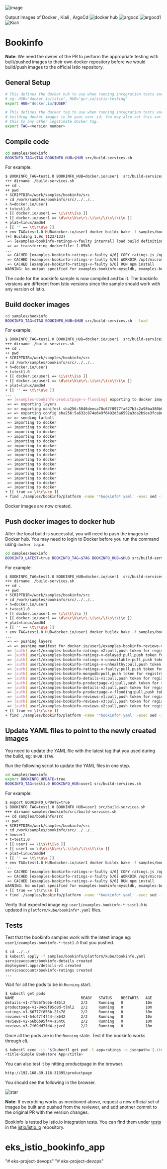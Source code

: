 ![image](https://github.com/user-attachments/assets/9a7ddcef-14ec-4634-9810-6d9d70fab27d)


Output Images of Docker , Kiali , ArgoCd 
![docker hub](https://github.com/user-attachments/assets/f8b60dca-01e6-49d1-b28d-d54bb5966849)
![argocd](https://github.com/user-attachments/assets/ea976772-f3c9-4d77-90c1-5a4915c17db1)
![argocd1](https://github.com/user-attachments/assets/39a9fa2b-34c3-4133-bce0-1c0244c5cc82)
![Kiali](https://github.com/user-attachments/assets/a22a13e9-062b-47c8-853a-7eaf49c0ee8e)

# Bookinfo 


**Note**: We need the owner of the PR to perform the appropriate testing with built/pushed images to their own docker repository before we would build/push images to the official Istio repository.

## General Setup

```bash
# This defines the docker hub to use when running integration tests and building docker images
# eg: HUB="docker.io/istio", HUB="gcr.io/istio-testing"
export HUB="docker.io/$USER"

# This defines the docker tag to use when running integration tests and
# building docker images to be your user id. You may also set this variable
# this to any other legitimate docker tag.
export TAG=<version number>
```

## Compile code

```bash
cd samples/bookinfo
BOOKINFO_TAG=$TAG BOOKINFO_HUB=$HUB src/build-services.sh
```

For example:

```bash
$ BOOKINFO_TAG=test1.0 BOOKINFO_HUB=docker.io/user1  src/build-services.sh
+++ dirname ./build-services.sh
++ cd .
++ pwd
+ SCRIPTDIR=/work/samples/bookinfo/src
+ cd /work/samples/bookinfo/src/../../..
+ h=docker.io/user1
+ t=test1.0
+ [[ docker.io/user1 == \i\s\t\i\o ]]
+ [[ docker.io/user1 == \d\o\c\k\e\r\.\i\o\/\i\s\t\i\o ]]
+ plat=linux/amd64
+ [[ '' == \t\r\u\e ]]
+ env TAG=test1.0 HUB=docker.io/user1 docker buildx bake -f samples/bookinfo/src/docker-bake.hcl --set '*.platform=linux/amd64'
[+] Building 1.9s (123/133)
 => [examples-bookinfo-ratings-v-faulty internal] load build definition from Dockerfile                                                                                                               0.0s
 => => transferring dockerfile: 1.05kB                                                                                                                                                                0.0s
...
 => CACHED [examples-bookinfo-ratings-v-faulty 4/6] COPY ratings.js /opt/microservices/                                                                                                               0.0s
 => CACHED [examples-bookinfo-ratings-v-faulty 5/6] WORKDIR /opt/microservices                                                                                                                        0.0s
 => CACHED [examples-bookinfo-ratings-v-faulty 6/6] RUN npm install                                                                                                                                   0.0s
WARNING: No output specified for examples-bookinfo-mysqldb, examples-bookinfo-ratings-v-faulty, examples-bookinfo-reviews-v2, examples-bookinfo-reviews-v3, examples-bookinfo-productpage-v-flooding, examples-bookinfo-ratings-v-unhealthy, examples-bookinfo-ratings-v-unavailable, examples-bookinfo-ratings-v1, examples-bookinfo-details-v2, examples-bookinfo-reviews-v1, examples-bookinfo-productpage-v1, examples-bookinfo-ratings-v-delayed, examples-bookinfo-details-v1, examples-bookinfo-ratings-v2, examples-bookinfo-mongodb target(s) with docker-container driver. Build result will only remain in the build cache. To push result image into registry use --push or to load image into docker use --load
```

The code for the bookinfo sample is now compiled and built.  The bookinfo versions are different from Istio versions since the sample should work with any version of Istio.

## Build docker images

```bash
cd samples/bookinfo
BOOKINFO_TAG=$TAG BOOKINFO_HUB=$HUB src/build-services.sh --load
```

For example:

```bash
$ BOOKINFO_TAG=test1.0 BOOKINFO_HUB=docker.io/user1  src/build-services.sh --load
+++ dirname ./build-services.sh
++ cd .
++ pwd
+ SCRIPTDIR=/work/samples/bookinfo/src
+ cd /work/samples/bookinfo/src/../../..
+ h=docker.io/user1
+ t=test1.0
+ [[ docker.io/user1 == \i\s\t\i\o ]]
+ [[ docker.io/user1 == \d\o\c\k\e\r\.\i\o\/\i\s\t\i\o ]]
+ plat=linux/amd64
+ [[ '' == \t\r\u\e ]]
...
 => [examples-bookinfo-productpage-v-flooding] exporting to docker image format                                                                                                                      10.4s
 => => exporting layers                                                                                                                                                                               0.0s
 => => exporting manifest sha256:5046deeca78c67f0977fa627b3c2a98ba380b09f4dabf5620040fbf723785f6a                                                                                                     0.0s
 => => exporting config sha256:5a632c874e649f6492d5a6592a3da2b9ee3fca8d6f55bfbc0249b865eb8579be                                                                                                       0.0s
 => => sending tarball                                                                                                                                                                               10.4s
 => importing to docker                                                                                                                                                                               0.1s
 => importing to docker                                                                                                                                                                               0.0s
 => importing to docker                                                                                                                                                                               0.0s
 => importing to docker                                                                                                                                                                               0.0s
 => importing to docker                                                                                                                                                                               0.0s
 => importing to docker                                                                                                                                                                               0.0s
 => importing to docker                                                                                                                                                                               0.0s
 => importing to docker                                                                                                                                                                               0.0s
 => importing to docker                                                                                                                                                                               0.0s
 => importing to docker                                                                                                                                                                               0.0s
 => importing to docker                                                                                                                                                                               0.0s
 => importing to docker                                                                                                                                                                               0.1s
 => importing to docker                                                                                                                                                                               0.3s
 => importing to docker                                                                                                                                                                               0.2s
 => importing to docker                                                                                                                                                                               0.1s
+ [[ true == \t\r\u\e ]]
+ find ./samples/bookinfo/platform -name '*bookinfo*.yaml' -exec sed -i.bak 's#image:.*\(\/examples-bookinfo-.*\):.*#image: docker.io\/user1\1:test1.0#g' '{}' +/ay
```

Docker images are now created.

## Push docker images to docker hub

After the local build is successful, you will need to push the images to Docker hub.  You may need to login to Docker before you run the command using `docker login`.

```bash
cd samples/bookinfo
BOOKINFO_LATEST=true BOOKINFO_TAG=$TAG BOOKINFO_HUB=$HUB src/build-services.sh --push
```

For example:

```bash
$ BOOKINFO_TAG=test1.0 BOOKINFO_HUB=docker.io/user1  src/build-services.sh --push
+++ dirname ./build-services.sh
++ cd .
++ pwd
+ SCRIPTDIR=/work/samples/bookinfo/src
+ cd /work/samples/bookinfo/src/../../..
+ h=docker.io/user1
+ t=test1.0
+ [[ docker.io/user1 == \i\s\t\i\o ]]
+ [[ docker.io/user1 == \d\o\c\k\e\r\.\i\o\/\i\s\t\i\o ]]
+ plat=linux/amd64
+ [[ '' == \t\r\u\e ]]
+ env TAG=test1.0 HUB=docker.io/user1 docker buildx bake -f samples/bookinfo/src/docker-bake.hcl --set '*.platform=linux/amd64' --push
...
 => => pushing layers                                                                                                                                                                                11.1s
 => => pushing manifest for docker.io/user1/examples-bookinfo-reviews-v3:test1.0@sha256:4c9e2dfcabdfc55fba9037967ee412690b23d676481713eb88985926e229c8db                                          0.7s
 => [auth] user1/examples-bookinfo-ratings-v2:pull,push token for registry-1.docker.io                                                                                                            0.0s
 => [auth] user1/examples-bookinfo-ratings-v-delayed:pull,push token for registry-1.docker.io                                                                                                     0.0s
 => [auth] user1/examples-bookinfo-ratings-v-unavailable:pull,push token for registry-1.docker.io                                                                                                 0.0s
 => [auth] user1/examples-bookinfo-ratings-v-unhealthy:pull,push token for registry-1.docker.io                                                                                                   0.0s
 => [auth] user1/examples-bookinfo-ratings-v-faulty:pull,push token for registry-1.docker.io                                                                                                      0.0s
 => [auth] user1/examples-bookinfo-mongodb:pull,push token for registry-1.docker.io                                                                                                               0.0s
 => [auth] user1/examples-bookinfo-details-v1:pull,push token for registry-1.docker.io                                                                                                            0.0s
 => [auth] user1/examples-bookinfo-productpage-v1:pull,push token for registry-1.docker.io                                                                                                        0.0s
 => [auth] user1/examples-bookinfo-details-v2:pull,push token for registry-1.docker.io                                                                                                            0.0s
 => [auth] user1/examples-bookinfo-productpage-v-flooding:pull,push token for registry-1.docker.io                                                                                                0.0s
 => [auth] user1/examples-bookinfo-reviews-v1:pull,push token for registry-1.docker.io                                                                                                            0.0s
 => [auth] user1/examples-bookinfo-reviews-v3:pull,push token for registry-1.docker.io                                                                                                            0.0s
 => [auth] user1/examples-bookinfo-reviews-v2:pull,push token for registry-1.docker.io                                                                                                            0.0s
+ [[ true == \t\r\u\e ]]
+ find ./samples/bookinfo/platform -name '*bookinfo*.yaml' -exec sed -i.bak 's#image:.*\(\/examples-bookinfo-.*\):.*#image: docker.io\/user1\1:test1.0#g' '{}' +
```

## Update YAML files to point to the newly created images

You need to update the YAML file with the latest tag that you used during the build, eg: `$HUB:$TAG`.

Run the following script to update the YAML files in one step.

```bash
cd samples/bookinfo
export BOOKINFO_UPDATE=true
BOOKINFO_TAG=test1.0 BOOKINFO_HUB=user1 src/build-services.sh
```

For example:

```bash
$ export BOOKINFO_UPDATE=true
$ BOOKINFO_TAG=test1.0 BOOKINFO_HUB=user1 src/build-services.sh
+++ dirname samples/bookinfo/src/build-services.sh
++ cd samples/bookinfo/src
++ pwd
+ SCRIPTDIR=/work/samples/bookinfo/src
+ cd /work/samples/bookinfo/src/../../..
+ h=user1
+ t=test1.0
+ [[ user1 == \i\s\t\i\o ]]
+ [[ user1 == \d\o\c\k\e\r\.\i\o\/\i\s\t\i\o ]]
+ plat=linux/amd64
+ [[ '' == \t\r\u\e ]]
+ env TAG=test1.0 HUB=docker.io/user1 docker buildx bake -f samples/bookinfo/src/docker-bake.hcl --set '*.platform=linux/amd64'
...
 => CACHED [examples-bookinfo-ratings-v-faulty 4/6] COPY ratings.js /opt/microservices/                                                                                                               0.0s
 => CACHED [examples-bookinfo-ratings-v-faulty 5/6] WORKDIR /opt/microservices                                                                                                                        0.0s
 => CACHED [examples-bookinfo-ratings-v-faulty 6/6] RUN npm install                                                                                                                                   0.0s
WARNING: No output specified for examples-bookinfo-mysqldb, examples-bookinfo-ratings-v-faulty, examples-bookinfo-reviews-v2, examples-bookinfo-reviews-v3, examples-bookinfo-productpage-v-flooding, examples-bookinfo-ratings-v-unhealthy, examples-bookinfo-ratings-v-unavailable, examples-bookinfo-ratings-v1, examples-bookinfo-details-v2, examples-bookinfo-reviews-v1, examples-bookinfo-productpage-v1, examples-bookinfo-ratings-v-delayed, examples-bookinfo-details-v1, examples-bookinfo-ratings-v2, examples-bookinfo-mongodb target(s) with docker-container driver. Build result will only remain in the build cache. To push result image into registry use --push or to load image into docker use --load
+ [[ true == \t\r\u\e ]]
+ find ./samples/bookinfo/platform -name '*bookinfo*.yaml' -exec sed -i.bak 's#image:.*\(\/examples-bookinfo-.*\):.*#image: user1\1:test1.0#g' '{}' +
```

Verify that expected image eg: `user1/examples-bookinfo-*:test1.0` is updated in `platform/kube/bookinfo*.yaml` files.

## Tests

Test that the bookinfo samples work with the latest image eg: `user1/examples-bookinfo-*:test1.0` that you pushed.

```bash
$ cd ../../
$ kubectl apply -f samples/bookinfo/platform/kube/bookinfo.yaml
serviceaccount/bookinfo-details created
deployment.apps/details-v1 created
serviceaccount/bookinfo-ratings created
...
```

Wait for all the pods to be in `Running` start.

```bash
$ kubectl get pods
NAME                              READY   STATUS    RESTARTS   AGE
details-v1-7f556f5c6b-485l2       2/2     Running   0          10m
productpage-v1-84c8f95c8d-tlml2   2/2     Running   0          10m
ratings-v1-66777f856b-2ls78       2/2     Running   0          10m
reviews-v1-64c47f4f44-rx642       2/2     Running   0          10m
reviews-v2-66b6b95f44-s5nt6       2/2     Running   0          10m
reviews-v3-7f69dd7fd4-zjvc8       2/2     Running   0          10m
```

Once all the pods are in the `Running` state. Test if the bookinfo works through cli.

```bash
$ kubectl exec -it "$(kubectl get pod -l app=ratings -o jsonpath='{.items[0].metadata.name}')" -c ratings -- curl productpage:9080/productpage | grep -o "<title>.*</title>"
<title>Simple Bookstore App</title>
```

You can also test it by hitting productpage in the browser.

```bash
http://192.168.39.116:31395/productpage
```

You should see the following in the browser.

![star](https://user-images.githubusercontent.com/2920003/86032538-212ff900-ba55-11ea-9492-d4bc90656a02.png)

**Note**: If everything works as mentioned above, request a new official set of images be built and pushed from the reviewer, and add another commit to the original PR with the version changes.

Bookinfo is tested by istio.io integration tests. You can find them under [tests](https://github.com/istio/istio.io/tree/master/tests) in the [istio/istio.io](https://github.com/istio/istio.io) repository.
# eks_istio_bookinfo_app
"# eks-project-devops" 
"# eks-project-devops" 
